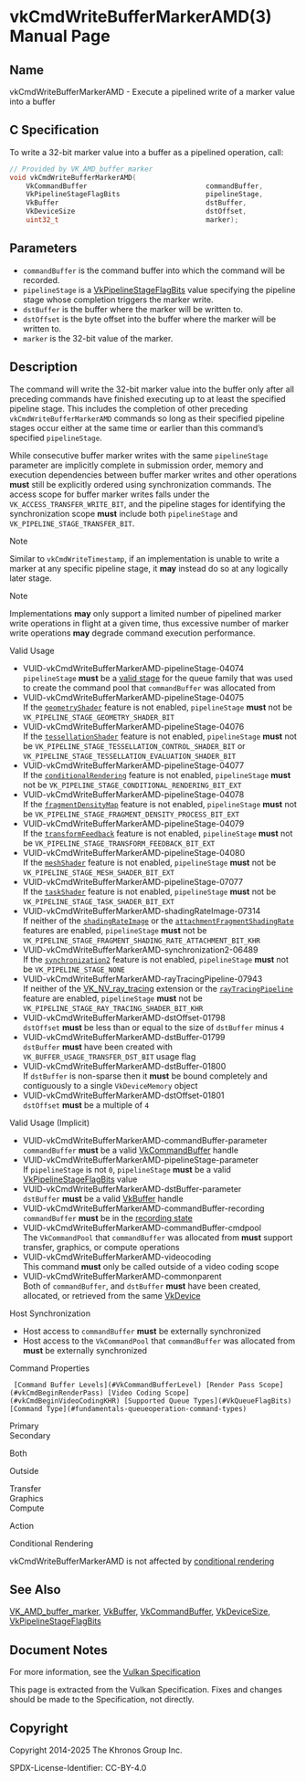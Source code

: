 # vkCmdWriteBufferMarkerAMD(3) Manual Page

## Name

vkCmdWriteBufferMarkerAMD - Execute a pipelined write of a marker value into a buffer



## [](#_c_specification)C Specification

To write a 32-bit marker value into a buffer as a pipelined operation, call:

```c++
// Provided by VK_AMD_buffer_marker
void vkCmdWriteBufferMarkerAMD(
    VkCommandBuffer                             commandBuffer,
    VkPipelineStageFlagBits                     pipelineStage,
    VkBuffer                                    dstBuffer,
    VkDeviceSize                                dstOffset,
    uint32_t                                    marker);
```

## [](#_parameters)Parameters

- `commandBuffer` is the command buffer into which the command will be recorded.
- `pipelineStage` is a [VkPipelineStageFlagBits](https://registry.khronos.org/vulkan/specs/latest/man/html/VkPipelineStageFlagBits.html) value specifying the pipeline stage whose completion triggers the marker write.
- `dstBuffer` is the buffer where the marker will be written to.
- `dstOffset` is the byte offset into the buffer where the marker will be written to.
- `marker` is the 32-bit value of the marker.

## [](#_description)Description

The command will write the 32-bit marker value into the buffer only after all preceding commands have finished executing up to at least the specified pipeline stage. This includes the completion of other preceding `vkCmdWriteBufferMarkerAMD` commands so long as their specified pipeline stages occur either at the same time or earlier than this command’s specified `pipelineStage`.

While consecutive buffer marker writes with the same `pipelineStage` parameter are implicitly complete in submission order, memory and execution dependencies between buffer marker writes and other operations **must** still be explicitly ordered using synchronization commands. The access scope for buffer marker writes falls under the `VK_ACCESS_TRANSFER_WRITE_BIT`, and the pipeline stages for identifying the synchronization scope **must** include both `pipelineStage` and `VK_PIPELINE_STAGE_TRANSFER_BIT`.

Note

Similar to `vkCmdWriteTimestamp`, if an implementation is unable to write a marker at any specific pipeline stage, it **may** instead do so at any logically later stage.

Note

Implementations **may** only support a limited number of pipelined marker write operations in flight at a given time, thus excessive number of marker write operations **may** degrade command execution performance.

Valid Usage

- [](#VUID-vkCmdWriteBufferMarkerAMD-pipelineStage-04074)VUID-vkCmdWriteBufferMarkerAMD-pipelineStage-04074  
  `pipelineStage` **must** be a [valid stage](#synchronization-pipeline-stages-supported) for the queue family that was used to create the command pool that `commandBuffer` was allocated from
- [](#VUID-vkCmdWriteBufferMarkerAMD-pipelineStage-04075)VUID-vkCmdWriteBufferMarkerAMD-pipelineStage-04075  
  If the [`geometryShader`](#features-geometryShader) feature is not enabled, `pipelineStage` **must** not be `VK_PIPELINE_STAGE_GEOMETRY_SHADER_BIT`
- [](#VUID-vkCmdWriteBufferMarkerAMD-pipelineStage-04076)VUID-vkCmdWriteBufferMarkerAMD-pipelineStage-04076  
  If the [`tessellationShader`](#features-tessellationShader) feature is not enabled, `pipelineStage` **must** not be `VK_PIPELINE_STAGE_TESSELLATION_CONTROL_SHADER_BIT` or `VK_PIPELINE_STAGE_TESSELLATION_EVALUATION_SHADER_BIT`
- [](#VUID-vkCmdWriteBufferMarkerAMD-pipelineStage-04077)VUID-vkCmdWriteBufferMarkerAMD-pipelineStage-04077  
  If the [`conditionalRendering`](#features-conditionalRendering) feature is not enabled, `pipelineStage` **must** not be `VK_PIPELINE_STAGE_CONDITIONAL_RENDERING_BIT_EXT`
- [](#VUID-vkCmdWriteBufferMarkerAMD-pipelineStage-04078)VUID-vkCmdWriteBufferMarkerAMD-pipelineStage-04078  
  If the [`fragmentDensityMap`](#features-fragmentDensityMap) feature is not enabled, `pipelineStage` **must** not be `VK_PIPELINE_STAGE_FRAGMENT_DENSITY_PROCESS_BIT_EXT`
- [](#VUID-vkCmdWriteBufferMarkerAMD-pipelineStage-04079)VUID-vkCmdWriteBufferMarkerAMD-pipelineStage-04079  
  If the [`transformFeedback`](#features-transformFeedback) feature is not enabled, `pipelineStage` **must** not be `VK_PIPELINE_STAGE_TRANSFORM_FEEDBACK_BIT_EXT`
- [](#VUID-vkCmdWriteBufferMarkerAMD-pipelineStage-04080)VUID-vkCmdWriteBufferMarkerAMD-pipelineStage-04080  
  If the [`meshShader`](#features-meshShader) feature is not enabled, `pipelineStage` **must** not be `VK_PIPELINE_STAGE_MESH_SHADER_BIT_EXT`
- [](#VUID-vkCmdWriteBufferMarkerAMD-pipelineStage-07077)VUID-vkCmdWriteBufferMarkerAMD-pipelineStage-07077  
  If the [`taskShader`](#features-taskShader) feature is not enabled, `pipelineStage` **must** not be `VK_PIPELINE_STAGE_TASK_SHADER_BIT_EXT`
- [](#VUID-vkCmdWriteBufferMarkerAMD-shadingRateImage-07314)VUID-vkCmdWriteBufferMarkerAMD-shadingRateImage-07314  
  If neither of the [`shadingRateImage`](#features-shadingRateImage) or the [`attachmentFragmentShadingRate`](#features-attachmentFragmentShadingRate) features are enabled, `pipelineStage` **must** not be `VK_PIPELINE_STAGE_FRAGMENT_SHADING_RATE_ATTACHMENT_BIT_KHR`
- [](#VUID-vkCmdWriteBufferMarkerAMD-synchronization2-06489)VUID-vkCmdWriteBufferMarkerAMD-synchronization2-06489  
  If the [`synchronization2`](#features-synchronization2) feature is not enabled, `pipelineStage` **must** not be `VK_PIPELINE_STAGE_NONE`
- [](#VUID-vkCmdWriteBufferMarkerAMD-rayTracingPipeline-07943)VUID-vkCmdWriteBufferMarkerAMD-rayTracingPipeline-07943  
  If neither of the [VK\_NV\_ray\_tracing](https://registry.khronos.org/vulkan/specs/latest/man/html/VK_NV_ray_tracing.html) extension or the [`rayTracingPipeline`](#features-rayTracingPipeline) feature are enabled, `pipelineStage` **must** not be `VK_PIPELINE_STAGE_RAY_TRACING_SHADER_BIT_KHR`
- [](#VUID-vkCmdWriteBufferMarkerAMD-dstOffset-01798)VUID-vkCmdWriteBufferMarkerAMD-dstOffset-01798  
  `dstOffset` **must** be less than or equal to the size of `dstBuffer` minus `4`
- [](#VUID-vkCmdWriteBufferMarkerAMD-dstBuffer-01799)VUID-vkCmdWriteBufferMarkerAMD-dstBuffer-01799  
  `dstBuffer` **must** have been created with `VK_BUFFER_USAGE_TRANSFER_DST_BIT` usage flag
- [](#VUID-vkCmdWriteBufferMarkerAMD-dstBuffer-01800)VUID-vkCmdWriteBufferMarkerAMD-dstBuffer-01800  
  If `dstBuffer` is non-sparse then it **must** be bound completely and contiguously to a single `VkDeviceMemory` object
- [](#VUID-vkCmdWriteBufferMarkerAMD-dstOffset-01801)VUID-vkCmdWriteBufferMarkerAMD-dstOffset-01801  
  `dstOffset` **must** be a multiple of `4`

Valid Usage (Implicit)

- [](#VUID-vkCmdWriteBufferMarkerAMD-commandBuffer-parameter)VUID-vkCmdWriteBufferMarkerAMD-commandBuffer-parameter  
  `commandBuffer` **must** be a valid [VkCommandBuffer](https://registry.khronos.org/vulkan/specs/latest/man/html/VkCommandBuffer.html) handle
- [](#VUID-vkCmdWriteBufferMarkerAMD-pipelineStage-parameter)VUID-vkCmdWriteBufferMarkerAMD-pipelineStage-parameter  
  If `pipelineStage` is not `0`, `pipelineStage` **must** be a valid [VkPipelineStageFlagBits](https://registry.khronos.org/vulkan/specs/latest/man/html/VkPipelineStageFlagBits.html) value
- [](#VUID-vkCmdWriteBufferMarkerAMD-dstBuffer-parameter)VUID-vkCmdWriteBufferMarkerAMD-dstBuffer-parameter  
  `dstBuffer` **must** be a valid [VkBuffer](https://registry.khronos.org/vulkan/specs/latest/man/html/VkBuffer.html) handle
- [](#VUID-vkCmdWriteBufferMarkerAMD-commandBuffer-recording)VUID-vkCmdWriteBufferMarkerAMD-commandBuffer-recording  
  `commandBuffer` **must** be in the [recording state](#commandbuffers-lifecycle)
- [](#VUID-vkCmdWriteBufferMarkerAMD-commandBuffer-cmdpool)VUID-vkCmdWriteBufferMarkerAMD-commandBuffer-cmdpool  
  The `VkCommandPool` that `commandBuffer` was allocated from **must** support transfer, graphics, or compute operations
- [](#VUID-vkCmdWriteBufferMarkerAMD-videocoding)VUID-vkCmdWriteBufferMarkerAMD-videocoding  
  This command **must** only be called outside of a video coding scope
- [](#VUID-vkCmdWriteBufferMarkerAMD-commonparent)VUID-vkCmdWriteBufferMarkerAMD-commonparent  
  Both of `commandBuffer`, and `dstBuffer` **must** have been created, allocated, or retrieved from the same [VkDevice](https://registry.khronos.org/vulkan/specs/latest/man/html/VkDevice.html)

Host Synchronization

- Host access to `commandBuffer` **must** be externally synchronized
- Host access to the `VkCommandPool` that `commandBuffer` was allocated from **must** be externally synchronized

Command Properties

     [Command Buffer Levels](#VkCommandBufferLevel) [Render Pass Scope](#vkCmdBeginRenderPass) [Video Coding Scope](#vkCmdBeginVideoCodingKHR) [Supported Queue Types](#VkQueueFlagBits) [Command Type](#fundamentals-queueoperation-command-types)

Primary  
Secondary

Both

Outside

Transfer  
Graphics  
Compute

Action

Conditional Rendering

vkCmdWriteBufferMarkerAMD is not affected by [conditional rendering](#drawing-conditional-rendering)

## [](#_see_also)See Also

[VK\_AMD\_buffer\_marker](https://registry.khronos.org/vulkan/specs/latest/man/html/VK_AMD_buffer_marker.html), [VkBuffer](https://registry.khronos.org/vulkan/specs/latest/man/html/VkBuffer.html), [VkCommandBuffer](https://registry.khronos.org/vulkan/specs/latest/man/html/VkCommandBuffer.html), [VkDeviceSize](https://registry.khronos.org/vulkan/specs/latest/man/html/VkDeviceSize.html), [VkPipelineStageFlagBits](https://registry.khronos.org/vulkan/specs/latest/man/html/VkPipelineStageFlagBits.html)

## [](#_document_notes)Document Notes

For more information, see the [Vulkan Specification](https://registry.khronos.org/vulkan/specs/latest/html/vkspec.html#vkCmdWriteBufferMarkerAMD)

This page is extracted from the Vulkan Specification. Fixes and changes should be made to the Specification, not directly.

## [](#_copyright)Copyright

Copyright 2014-2025 The Khronos Group Inc.

SPDX-License-Identifier: CC-BY-4.0